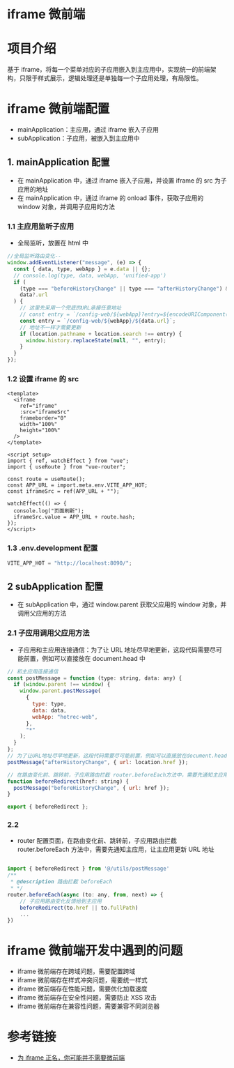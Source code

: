 # iframe 微前端

# 项目介绍

基于 iframe，将每一个菜单对应的子应用嵌入到主应用中，实现统一的前端架构，只限于样式展示，逻辑处理还是单独每一个子应用处理，有局限性。

# iframe 微前端配置

- mainApplication：主应用，通过 iframe 嵌入子应用
- subApplication：子应用，被嵌入到主应用中

## 1. mainApplication 配置

- 在 mainApplication 中，通过 iframe 嵌入子应用，并设置 iframe 的 src 为子应用的地址
- 在 mainApplication 中，通过 iframe 的 onload 事件，获取子应用的 window 对象，并调用子应用的方法

### 1.1 主应用监听子应用

- 全局监听，放置在 html 中

```js
//全局监听路由变化--
window.addEventListener("message", (e) => {
  const { data, type, webApp } = e.data || {};
  // console.log(type, data, webApp, 'unified-app')
  if (
    (type === "beforeHistoryChange" || type === "afterHistoryChange") &&
    data?.url
  ) {
    // 这里先采用一个兜底的URL承接任意地址
    // const entry = `/config-web/${webApp}?entry=${encodeURIComponent(data.url)}`
    const entry = `/config-web/${webApp}/${data.url}`;
    // 地址不一样才需要更新
    if (location.pathname + location.search !== entry) {
      window.history.replaceState(null, "", entry);
    }
  }
});
```

### 1.2 设置 iframe 的 src

```vue
<template>
  <iframe
    ref="iframe"
    :src="iframeSrc"
    frameborder="0"
    width="100%"
    height="100%"
  />
</template>

<script setup>
import { ref, watchEffect } from "vue";
import { useRoute } from "vue-router";

const route = useRoute();
const APP_URL = import.meta.env.VITE_APP_HOT;
const iframeSrc = ref(APP_URL + "");

watchEffect(() => {
  console.log("页面刷新");
  iframeSrc.value = APP_URL + route.hash;
});
</script>
```

### 1.3 .env.development 配置

```js
VITE_APP_HOT = "http://localhost:8090/";
```

## 2 subApplication 配置

- 在 subApplication 中，通过 window.parent 获取父应用的 window 对象，并调用父应用的方法

### 2.1 子应用调用父应用方法

- 子应用和主应用连接通信：为了让 URL 地址尽早地更新，这段代码需要尽可能前置，例如可以直接放在 document.head 中

```js
// 和主应用连接通信
const postMessage = function (type: string, data: any) {
  if (window.parent !== window) {
    window.parent.postMessage(
      {
        type: type,
        data: data,
        webApp: "hotrec-web",
      },
      "*"
    );
  }
};
// 为了让URL地址尽早地更新，这段代码需要尽可能前置，例如可以直接放在document.head中
postMessage("afterHistoryChange", { url: location.href });

// 在路由变化前、跳转前，子应用路由拦截 router.beforeEach方法中，需要先通知主应用，让主应用更新URL地址
function beforeRedirect(href: string) {
  postMessage("beforeHistoryChange", { url: href });
}

export { beforeRedirect };
```

### 2.2

- router 配置页面，在路由变化前、跳转前，子应用路由拦截 router.beforeEach 方法中，需要先通知主应用，让主应用更新 URL 地址

```js

import { beforeRedirect } from '@/utils/postMessage'
/**
 * @description 路由拦截 beforeEach
 * */
router.beforeEach(async (to: any, from, next) => {
    // 子应用路由变化反馈给到主应用
    beforeRedirect(to.href || to.fullPath)
    ...
})

```

# iframe 微前端开发中遇到的问题

- iframe 微前端存在跨域问题，需要配置跨域
- iframe 微前端存在样式冲突问题，需要统一样式
- iframe 微前端存在性能问题，需要优化加载速度
- iframe 微前端存在安全性问题，需要防止 XSS 攻击
- iframe 微前端存在兼容性问题，需要兼容不同浏览器

# 参考链接

- [为 iframe 正名，你可能并不需要微前端](https://juejin.cn/post/7185070739064619068)
